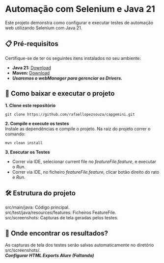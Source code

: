 # Automação com Selenium e Java 21

Este projeto demonstra como configurar e executar testes de automação web utilizando Selenium com Java 21.

## 📋 **Pré-requisitos**

Certifique-se de ter os seguintes itens instalados no seu ambiente:

- **Java 21:** [Download](https://www.oracle.com/java/technologies/javase/jdk21-archive-downloads.html)
- **Maven:** [Download](https://maven.apache.org/download.cgi)
- ***Usaremos o webManager para gerenciar os Drivers.***

## 🚀 Como baixar e executar o projeto

**1. Clone este repositório**

   ```
   git clone https://github.com/rafaellopezsouza/capgemini.git
   ```

**2. Compile e execute os testes**  
Instale as dependências e compile o projeto. Na raiz do projeto correr o comando:

   ```
   mvn clean install
   ```
**3. Executar os Testes**  
- Correr via IDE, selecionar current file no *featureFile.feature*, e executar o *Run*.
- Correr via IDE, no ficheiro *featureFile.feature*, clicar botão direito do rato e  *Run*.

## 🛠 Estrutura do projeto
src/main/java: Código principal.  
src/test/java/resources/features: Ficheiros FeatureFile.  
src/screenshots: Capturas de tela geradas pelos testes.

## 📂 Onde encontrar os resultados?
As capturas de tela dos testes serão salvas automaticamente no diretório src/screenshots/.  
***Configurar HTML Exports Alure (Faltando)***